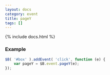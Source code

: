 ```yaml
---
layout: docs
category: event
title: pageY
tags: []
---
```


{% include docs.html %}

### Example
```js
$B( '#box' ).addEvent( 'click', function (e) {
    var pageY = $B.event.pageY(e);
});
```